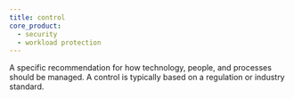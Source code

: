 ```yaml
---
title: control
core_product:
  - security
  - workload protection
---
```


A specific recommendation for how technology, people, and processes should be managed. A control is typically based on a regulation or industry standard.